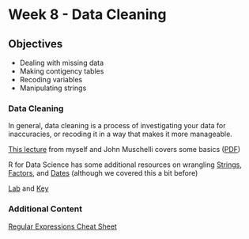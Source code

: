 # Week 8 - Data Cleaning

## Objectives

- Dealing with missing data
- Making contigency tables
- Recoding variables
- Manipulating strings

### Data Cleaning

In general, data cleaning is a process of investigating your data for inaccuracies, or recoding it in a way that makes it more manageable.

[This lecture](http://aejaffe.com/winterR_2017/Data_Cleaning/lecture/Data_Cleaning.html) from myself and John Muschelli covers some basics ([PDF](http://aejaffe.com/winterR_2017/Data_Cleaning/lecture/Data_Cleaning.pdf))

R for Data Science has some additional resources on wrangling [Strings](http://r4ds.had.co.nz/strings.html), [Factors](http://r4ds.had.co.nz/factors.html), and [Dates](http://r4ds.had.co.nz/dates-and-times.html) (although we covered this a bit before)

[Lab](http://aejaffe.com/winterR_2017/Data_Cleaning/lab/Data_Cleaning_Lab.R) and [Key](http://aejaffe.com/winterR_2017/Data_Cleaning/lab/Data_Cleaning_Lab_key.R)

### Additional Content

[Regular Expressions Cheat Sheet](https://www.rstudio.com/wp-content/uploads/2016/09/RegExCheatsheet.pdf)